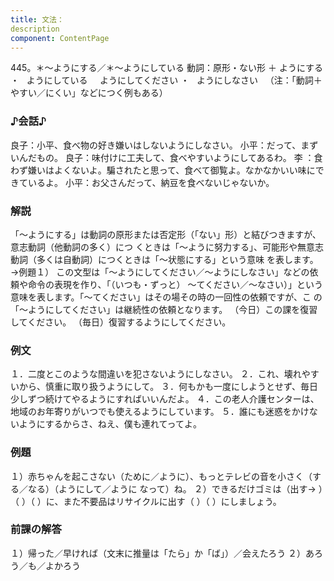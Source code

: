 ```yaml
---
title: 文法：
description
component: ContentPage
---
```



445。＊～ようにする／＊～ようにしている
動詞：原形・ない形 ＋ ようにする ・
  ようにしている  
  ようにしてください ・
  ようにしなさい  
（注：「動詞＋やすい／にくい」などにつく例もある）
### ♪会話♪
良子：小平、食べ物の好き嫌いはしないようにしなさい。 小平：だって、まずいんだもの。 良子：味付けに工夫して、食べやすいようにしてあるわ。
李 ：食わず嫌いはよくないよ。騙されたと思って、食べて御覧よ。なかなかいい味にできているよ。 小平：お父さんだって、納豆を食べないじゃないか。
### 解説
「～ようにする」は動詞の原形または否定形（「ない」形）と結びつきますが、意志動詞（他動詞の多く）につ くときは「～ように努力する」、可能形や無意志動詞（多くは自動詞）につくときは「～状態にする」という意味 を表します。→例題１）
この文型は「～ようにしてください／～ようにしなさい」などの依頼や命令の表現を作り、「（いつも・ずっと）
～てください／～なさい）」という意味を表します。「～てください」はその場その時の一回性の依頼ですが、こ の「～ようにしてください」は継続性の依頼となります。
（今日）この課を復習してください。
（毎日）復習するようにしてください。
### 例文
１．二度とこのような間違いを犯さないようにしなさい。
２．これ、壊れやすいから、慎重に取り扱うようにして。
３．何もかも一度にしようとせず、毎日少しずつ続けてやるようにすればいいんだよ。
４．この老人介護センターは、地域のお年寄りがいつでも使えるようにしています。
５．誰にも迷惑をかけないようにするからさ、ねえ、僕も連れてってよ。
### 例題
１）赤ちゃんを起こさない（ために／ように）、もっとテレビの音を小さく（する／なる）（ようにして／ように なって）ね。
２）できるだけゴミは（出す→ ）（ ）（ ）に、また不要品はリサイクルに出す（ ）（ ）にしましょう。
### 前課の解答
１）帰った／早ければ（文末に推量は「たら」か「ば」）／会えたろう
２）あろう／も／よかろう
